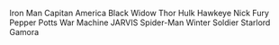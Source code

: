 Iron Man
Capitan America
Black Widow
Thor
Hulk
Hawkeye
Nick Fury
Pepper Potts
War Machine
JARVIS
Spider-Man
Winter Soldier
Starlord
Gamora